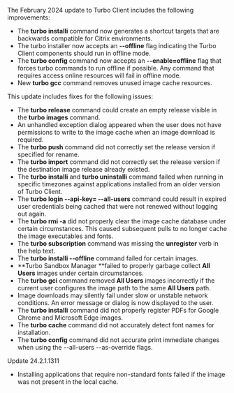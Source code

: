 The February 2024 update to Turbo Client includes the following improvements:

- The **turbo installi** command now generates a shortcut targets that are backwards compatible for Citrix environments.
- The turbo installer now accepts an **--offline** flag indicating the Turbo Client components should run in offline mode.
- The **turbo config** command now accepts an **--enable=offline** flag that forces turbo commands to run offline if possible. Any command that requires access online resources will fail in offline mode.
- New **turbo gcc** command removes unused image cache resources.

This update includes fixes for the following issues:

- The **turbo release** command could create an empty release visible in the **turbo images** command.
- An unhandled exception dialog appeared when the user does not have permissions to write to the image cache when an image download is required.
- The **turbo push** command did not correctly set the release version if specified for rename.
- The **turbo import** command did not correctly set the release version if the destination image release already existed.
- The **turbo installi** and **turbo uninstalli** command failed when running in specific timezones against applications installed from an older version of Turbo Client.
- The **turbo login --api-key=<key> --all-users** command could result in expired user credentials being cached that were not renewed without logging out again.
- The **turbo rmi -a** did not properly clear the image cache database under certain circumstances. This caused subsequent pulls to no longer cache the image executables and fonts.
- The **turbo subscription** command was missing the **unregister** verb in the help text.
- The **turbo installi --offline** command failed for certain images.
- **Turbo Sandbox Manager **failed to properly garbage collect **All Users** images under certain circumstances.
- The **turbo gci** command removed **All Users** images incorrectly if the current user configures the image path to the same **All Users** path.
- Image downloads may silently fail under slow or unstable network conditions. An error message or dialog is now displayed to the user.
- The **turbo installi** command did not properly register PDFs for Google Chrome and Microsoft Edge images.
- The **turbo cache** command did not accurately detect font names for installation.
- The **turbo config** command did not accurate print immediate changes when using the --all-users --as-override flags.

Update 24.2.1.1311

- Installing applications that require non-standard fonts failed if the image was not present in the local cache.



